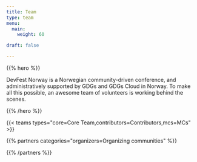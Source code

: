 ```yaml
---
title: Team
type: team
menu:
  main:
    weight: 60

draft: false

---
```


{{% hero %}}

DevFest Norway is a Norwegian community-driven conference, and administratively supported by GDGs and GDGs Cloud in Norway. To make all this possible, an awesome team of volunteers is working behind the scenes.

{{% /hero %}}


{{< teams types="core=Core Team,contributors=Contributors,mcs=MCs" >}}


{{% partners categories="organizers=Organizing communities" %}}

{{% /partners %}}
